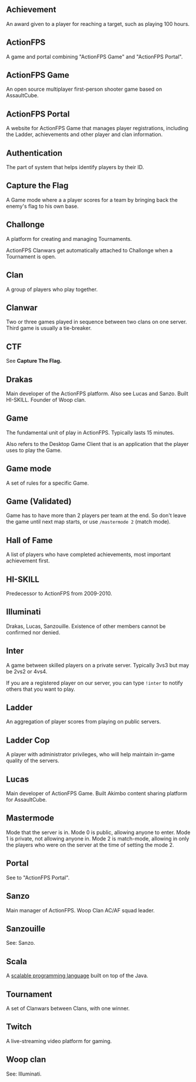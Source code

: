 ## Achievement

An award given to a player for reaching a target, such as playing 100 hours.

## ActionFPS

A game and portal combining "ActionFPS Game" and "ActionFPS Portal".

## ActionFPS Game

An open source multiplayer first-person shooter game based on AssaultCube.

## ActionFPS Portal

A website for ActionFPS Game that manages player registrations, including the Ladder, achievements and other player and clan information.

## Authentication

The part of system that helps identify players by their ID.

## Capture the Flag

A Game mode where a a player scores for a team by bringing back the enemy's flag to his own base.

## Challonge

A platform for creating and managing Tournaments.

ActionFPS Clanwars get automatically attached to Challonge when a Tournament is open.

## Clan

A group of players who play together.

## Clanwar

Two or three games played in sequence between two clans on one server. Third game is usually a tie-breaker.

## CTF

See **Capture The Flag.**

## Drakas

Main developer of the ActionFPS platform. Also see Lucas and Sanzo. Built HI-SKILL. Founder of Woop clan.

## Game

The fundamental unit of play in ActionFPS. Typically lasts 15 minutes.

Also refers to the Desktop Game Client that is an application that the player uses to play the Game.

## Game mode

A set of rules for a specific Game.

## Game \(Validated\)

Game has to have more than 2 players per team at the end. So don't leave the game until next map starts, or use `/mastermode 2` \(match mode\).

## Hall of Fame

A list of players who have completed achievements, most important achievement first.

## HI-SKILL

Predecessor to ActionFPS from 2009-2010.

## Illuminati

Drakas, Lucas, Sanzouille. Existence of other members cannot be confirmed nor denied.

## Inter

A game between skilled players on a private server. Typically 3vs3 but may be 2vs2 or 4vs4.

If you are a registered player on our server, you can type `!inter` to notify others that you want to play.

## Ladder

An aggregation of player scores from playing on public servers.

## Ladder Cop

A player with administrator privileges, who will help maintain in-game quality of the servers.

## Lucas

Main developer of ActionFPS Game. Built Akimbo content sharing platform for AssaultCube.

## Mastermode

Mode that the server is in. Mode 0 is public, allowing anyone to enter. Mode 1 is private, not allowing anyone in. Mode 2 is match-mode, allowing in only the players who were on the server at the time of setting the mode 2.

## Portal

See to "ActionFPS Portal".

## Sanzo

Main manager of ActionFPS. Woop Clan AC/AF squad leader.

## Sanzouille

See: Sanzo.

## Scala

A [scalable programming language](http://scala-lang.org) built on top of the Java.

## Tournament

A set of Clanwars between Clans, with one winner.

## Twitch

A live-streaming video platform for gaming.

## Woop clan

See: Illuminati.

